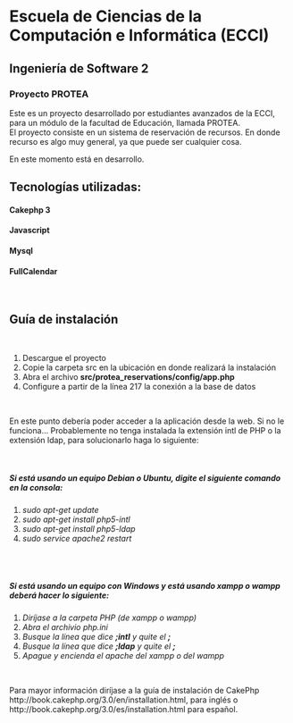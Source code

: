 # Escuela de Ciencias de la Computación e Informática (ECCI)
## Ingeniería de Software 2
### Proyecto PROTEA

Este es un proyecto desarrollado por estudiantes avanzados de la ECCI, para un módulo de la facultad de Educación, llamada PROTEA.<br>
El proyecto consiste en un sistema de reservación de recursos. En donde recurso es algo muy general, ya que puede ser cualquier cosa.<br>

En este momento está en desarrollo. <br>

## Tecnologías utilizadas:
#### Cakephp 3
#### Javascript
#### Mysql
#### FullCalendar
<br>

## Guía de instalación
<br>

<ol>
  <li> Descargue el proyecto</li>
  <li> Copie la carpeta src en la ubicación en donde realizará la instalación</li>
  <li> Abra el archivo <strong>src/protea_reservations/config/app.php</strong> </li>
  <li> Configure a partir de la línea 217 la conexión a la base de datos </li>
</ol>

  <br>
  <p>En este punto debería poder acceder a la aplicación desde la web. Si no le funciona... Probablemente no tenga instalada la extensión intl de PHP o la extensión ldap, para solucionarlo haga lo siguiente: </p>
  
  <br>
  <h5> Si está usando un equipo Debian o Ubuntu, digite el siguiente comando en la consola:</h5>
  <ol>
    <li><i> sudo apt-get update</i></li>
    <li><i> sudo apt-get install php5-intl</i></li>
    <li><i> sudo apt-get install php5-ldap</i></li>
    <li><i> sudo service apache2 restart</i></li>
  </ol>
  <br>
  <br>
  
  <h5> Si está usando un equipo con Windows y está usando xampp o wampp deberá hacer lo siguiente:</h5> 
    <ol>
    <li><i>Diríjase a la carpeta PHP (de xampp o wampp)</i></li>
    <li><i>Abra el archivio php.ini</i></li>
    <li><i>Busque la línea que dice <strong>;intl</strong> y quite el <strong>;</strong></i></li>
    <li><i>Busque la línea que dice <strong>;ldap</strong> y quite el <strong>;</strong></i></li>
    <li><i>Apague y encienda el apache del xampp o del wampp</i></li>
  </ol>
  <br>
  
  
  <p> Para mayor información diríjase a la guía de instalación de CakePhp http://book.cakephp.org/3.0/en/installation.html, para inglés o http://book.cakephp.org/3.0/es/installation.html para español. </p>


